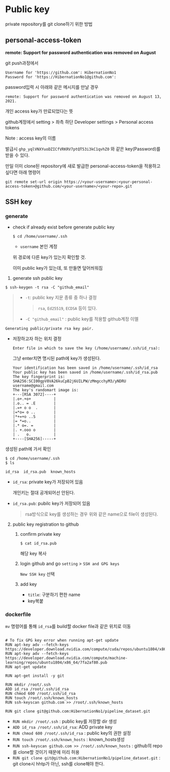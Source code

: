 # Public key

private repository를 git clone하기 위한 방법

###  

## personal-access-token



**remote: Support for password authentication was removed on August**

git push과정에서 

```
Username for 'https://github.com': HibernationNo1
Password for 'https://HibernationNo1@github.com':
```

password입력 시 아래와 같은 메시지를 만날 경우

```
remote: Support for password authentication was removed on August 13, 2021.
```

개인 access key가 만료되었다는 뜻

github계정에서 setting > 좌측 하단  Developer settings > Personal access tokens

Note : access key의 이름

발급시 `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` 와 같은 key(Password)를 받을 수 있다.



만일 이미 clone된 repository에 새로 발급한 personal-access-token을 적용하고 싶다면 아래 명령어

```
git remote set-url origin https://<your-username>:<your-personal-access-token>@github.com/<your-username>/<your-repo>.git
```





## SSH key

### generate

- check if already exist before generate public key

  ```
  $ cd /home/username/.ssh
  ```

  - `username` 본인 계정

  위 경로에 다른 key가 있는지 확인할 것.

  이미 public key가 있는데, 또 만들면 덮어씌워짐



1.  generate ssh public key

   ```
   $ ssh-keygen -t rsa -C "github_email"
   ```

   > - `-t`: public key 지문 종류 중 하나 결정
   >
   >   > `rsa`, `Ed25519`, `ECDSA` 등이 있다.
   >
   > - `-C "github_email"` : public key를 적용할 github계정 이멜

   ```
   Generating public/private rsa key pair.
   ```

   

   - 저장하고자 하는 위치 결정

     ```
     Enter file in which to save the key (/home/username/.ssh/id_rsa): 
     ```

     그냥 enter치면 명시된 path에 key가 생성된다.

     ```
     Your identification has been saved in /home/username/.ssh/id_rsa
     Your public key has been saved in /home/username/.ssh/id_rsa.pub
     The key fingerprint is:
     SHA256:SCI00gpV8VA26kuCpB2j6UILPW/zMmgcchyM3/yNDRU username@gmail.com
     The key's randomart image is:
     +---[RSA 3072]----+
     |.o+.+o+          |
     |.o.. = .E        |
     |.=+ o o  .       |
     |=*o= o ..        |
     |*+=+o ..S        |
     |= *=o..          |
     |.* o=. =         |
     |. +.ooo o        |
     | .   o.          |
     +----[SHA256]-----+
     ```

   생성된 path에 가서 확인

   ```
   $ cd /home/username/.ssh
   $ ls
   ```

   ```
   id_rsa  id_rsa.pub  known_hosts
   ```

   - `id_rsa`: private key가 저장되어 있음

     개인키는 절대 공개되어선 안된다.

   - `id_rsa.pub`: pubilc key가 저장되어 있음

     > rsa방식으로 key를 생성하는 경우 위와 같은 name으로 file이 생성된다.

2. public key registration to github

   1. confirm private key

      ```
      $ cat id_rsa.pub
      ```

      해당 key 복사

   2. login github and go `setting` > `SSH and GPG keys` 

      `New SSH key` 선택

   3. add key

      - `title`: 구분하기 편한 name
      - key복붙





### dockerfile

`mv` 명령어를 통해 `id_rsa`를 build할 docker file과 같은 위치로 이동

```

# To fix GPG key error when running apt-get update
RUN apt-key adv --fetch-keys https://developer.download.nvidia.com/compute/cuda/repos/ubuntu1804/x86_64/3bf863cc.pub
RUN apt-key adv --fetch-keys https://developer.download.nvidia.com/compute/machine-learning/repos/ubuntu1804/x86_64/7fa2af80.pub
RUN apt-get update 

RUN apt-get install -y git

RUN mkdir /root/.ssh
ADD id_rsa /root/.ssh/id_rsa
RUN chmod 600 /root/.ssh/id_rsa
RUN touch /root/.ssh/known_hosts
RUN ssh-keyscan github.com >> /root/.ssh/known_hosts

RUN git clone git@github.com:HibernationNo1/pipeline_dataset.git
```

- `RUN mkdir /root/.ssh` : public key를 저장할 dir 생성
- `ADD id_rsa /root/.ssh/id_rsa`: ADD private key 
- `RUN chmod 600 /root/.ssh/id_rsa` : public key의 권한 설정
- `RUN touch /root/.ssh/known_hosts` : known_hosts생성
- `RUN ssh-keyscan github.com >> /root/.ssh/known_hosts` : github의 repo를 clone할 것이기 때문에 미리 허용
- `RUN git clone git@github.com:HibernationNo1/pipeline_dataset.git` : git clone시 hhtp가 아닌, ssh를 clone해야 한다.